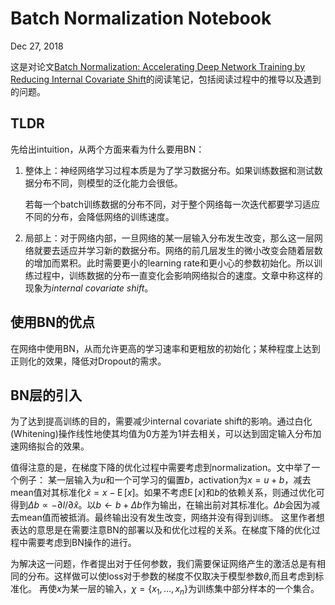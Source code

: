 # Batch Normalization Notebook
Dec 27, 2018

这是对论文[Batch Normalization: Accelerating Deep Network Training by Reducing Internal Covariate Shift](https://arxiv.org/abs/1502.03167)的阅读笔记，包括阅读过程中的推导以及遇到的问题。

## TLDR
先给出intuition，从两个方面来看为什么要用BN：
1. 整体上：神经网络学习过程本质是为了学习数据分布。如果训练数据和测试数据分布不同，则模型的泛化能力会很低。

    若每一个batch训练数据的分布不同，对于整个网络每一次迭代都要学习适应不同的分布，会降低网络的训练速度。
2. 局部上：对于网络内部，一旦网络的某一层输入分布发生改变，那么这一层网络就要去适应并学习新的数据分布。网络的前几层发生的微小改变会随着层数的增加而累积。此时需要更小的learning rate和更小心的参数初始化。所以训练过程中，训练数据的分布一直变化会影响网络拟合的速度。文章中称这样的现象为<em>internal covariate shift</em>。

## 使用BN的优点
在网络中使用BN，从而允许更高的学习速率和更粗放的初始化；某种程度上达到正则化的效果，降低对Dropout的需求。

## BN层的引入
为了达到提高训练的目的，需要减少internal covariate shift的影响。通过白化(Whitening)操作线性地使其均值为0方差为1并去相关，可以达到固定输入分布加速网络拟合的效果。

值得注意的是，在梯度下降的优化过程中需要考虑到normalization。文中举了一个例子：
某一层输入为$u$和一个可学习的偏置$b$，activation为$x = u+b$，减去mean值对其标准化$\hat{x}=x-\operatorname E[x]$。如果不考虑$\operatorname E[x]$和$b$的依赖关系，则通过优化可得到$\Delta b\propto{-\partial{l}/\partial{\hat{x}}}$。以$b \leftarrow b + \Delta b$作为输出，在输出前对其标准化。$\Delta b$会因为减去mean值而被抵消。最终输出没有发生改变，网络并没有得到训练。
这里作者想表达的意思是在需要注意BN的部署以及和优化过程的关系。在梯度下降的优化过程中需要考虑到BN操作的进行。

为解决这一问题，作者提出对于任何参数，我们需要保证网络产生的激活总是有相同的分布。这样做可以使loss对于参数的梯度不仅取决于模型参数$\theta$,而且考虑到标准化。
再使$x$为某一层的输入，$\chi = \{ x_1,\dots,x_n \}$为训练集中部分样本的一个集合。